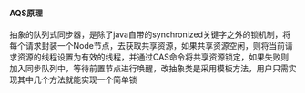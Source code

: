 #### AQS原理

抽象的队列式同步器，是除了java自带的synchronized关键字之外的锁机制，将每个请求封装一个Node节点，去获取共享资源，如果共享资源空闲，则将当前请求资源的线程设置为有效的线程，并通过CAS命令将共享资源锁定，如果失败则加入同步队列中，等待前置节点进行唤醒，改抽象类是采用模板方法，用户只需实现其中几个方法就能实现一个简单锁